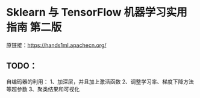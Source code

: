# Sklearn 与 TensorFlow 机器学习实用指南 第二版

原链接：https://hands1ml.apachecn.org/

## TODO：
自编码器的利用：
1、加深层，并且加上激活函数
2、调整学习率、梯度下降方法等超参数
3、聚类结果和可视化

